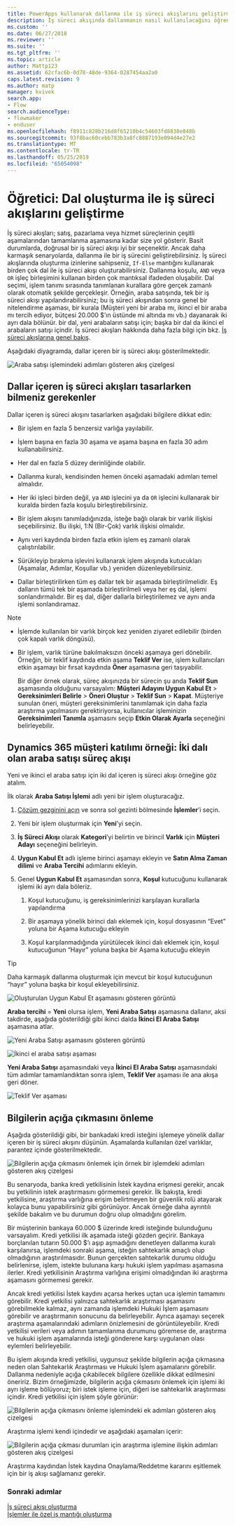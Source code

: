 ```yaml
---
title: PowerApps kullanarak dallanma ile iş süreci akışlarını geliştirme | MicrosoftDocs
description: İş süreci akışında dallanmanın nasıl kullanılacağını öğrenin
ms.custom: ''
ms.date: 06/27/2018
ms.reviewer: ''
ms.suite: ''
ms.tgt_pltfrm: ''
ms.topic: article
author: Mattp123
ms.assetid: 62cfac6b-0d78-48de-9364-0287454aa2a0
caps.latest.revision: 9
ms.author: matp
manager: kvivek
search.app:
- Flow
search.audienceType:
- flowmaker
- enduser
ms.openlocfilehash: f8911c828b216d8f65210b4c54603fd8838e848b
ms.sourcegitcommit: 93f8bac60cebb783b3a8fc8887193e094d4e27e2
ms.translationtype: MT
ms.contentlocale: tr-TR
ms.lasthandoff: 05/25/2019
ms.locfileid: "65054098"
---
```

# <a name="tutorial-enhance-business-process-flows-with-branching"></a>Öğretici: Dal oluşturma ile iş süreci akışlarını geliştirme

İş süreci akışları; satış, pazarlama veya hizmet süreçlerinin çeşitli aşamalarından tamamlanma aşamasına kadar size yol gösterir. Basit durumlarda, doğrusal bir iş süreci akışı iyi bir seçenektir. Ancak daha karmaşık senaryolarda, dallanma ile bir iş sürecini geliştirebilirsiniz. İş süreci akışlarında oluşturma izinlerine sahipseniz, `If-Else` mantığını kullanarak birden çok dal ile iş süreci akışı oluşturabilirsiniz. Dallanma koşulu, `AND` veya `OR` işleç birleşimini kullanan birden çok mantıksal ifadeden oluşabilir. Dal seçimi, işlem tanımı sırasında tanımlanan kurallara göre gerçek zamanlı olarak otomatik şekilde gerçekleşir. Örneğin, araba satışında, tek bir iş süreci akışı yapılandırabilirsiniz; bu iş süreci akışından sonra genel bir nitelendirme aşaması, bir kurala (Müşteri yeni bir araba mı, ikinci el bir araba mı tercih ediyor, bütçesi 20.000 $’ın üstünde mi altında mı vb.) dayanarak iki ayrı dala bölünür. bir dal, yeni arabaların satışı için; başka bir dal da ikinci el arabaların satışı içindir. İş süreci akışları hakkında daha fazla bilgi için bkz. [İş süreci akışlarına genel bakış](business-process-flows-overview.md).  
  
 Aşağıdaki diyagramda, dallar içeren bir iş süreci akışı gösterilmektedir.  
  
 ![Araba satışı işlemindeki adımları gösteren akış çizelgesi](media/example-car-sales-flow-chart.png "Araba satışı işlemindeki adımları gösteren akış çizelgesi")  
  
<a name="Points"></a>   
## <a name="what-you-need-to-know-when-designing-business-process-flows-with-branches"></a>Dallar içeren iş süreci akışları tasarlarken bilmeniz gerekenler  
 Dallar içeren iş süreci akışını tasarlarken aşağıdaki bilgilere dikkat edin:  
  
-   Bir işlem en fazla 5 benzersiz varlığa yayılabilir.  
  
-   İşlem başına en fazla 30 aşama ve aşama başına en fazla 30 adım kullanabilirsiniz.  
  
-   Her dal en fazla 5 düzey derinliğinde olabilir.  
  
-   Dallanma kuralı, kendisinden hemen önceki aşamadaki adımları temel almalıdır.  
  
-   Her iki işleci birden değil, ya `AND` işlecini ya da `OR` işlecini kullanarak bir kuralda birden fazla koşulu birleştirebilirsiniz.  
  
-   Bir işlem akışını tanımladığınızda, isteğe bağlı olarak bir varlık ilişkisi seçebilirsiniz. Bu ilişki, 1:N (Bir-Çok) varlık ilişkisi olmalıdır.  
  
-   Aynı veri kaydında birden fazla etkin işlem eş zamanlı olarak çalıştırılabilir.  
  
-   Sürükleyip bırakma işlevini kullanarak işlem akışında kutucukları (Aşamalar, Adımlar, Koşullar vb.) yeniden düzenleyebilirsiniz.  
  
-   Dallar birleştirilirken tüm eş dallar tek bir aşamada birleştirilmelidir. Eş dalların tümü tek bir aşamada birleştirilmeli veya her eş dal, işlemi sonlandırmalıdır. Bir eş dal, diğer dallarla birleştirilemez ve aynı anda işlemi sonlandıramaz.  
  
> [!NOTE]
> - İşlemde kullanılan bir varlık birçok kez yeniden ziyaret edilebilir (birden çok kapalı varlık döngüsü).  
> - Bir işlem, varlık türüne bakılmaksızın önceki aşamaya geri dönebilir. Örneğin, bir teklif kaydında etkin aşama **Teklif Ver** ise, işlem kullanıcıları etkin aşamayı bir fırsat kaydında **Öner** aşamasına geri taşıyabilir.  
>   
>   Bir diğer örnek olarak, süreç akışınızda bir sürecin şu anda **Teklif Sun** aşamasında olduğunu varsayalım: **Müşteri Adayını Uygun Kabul Et** > **Gereksinimleri Belirle** > **Öneri Oluştur** > **Teklif Sun** > **Kapat**. Müşteriye sunulan öneri, müşteri gereksinimlerini tanımlamak için daha fazla araştırma yapılmasını gerektiriyorsa, kullanıcılar işleminizin **Gereksinimleri Tanımla** aşamasını seçip **Etkin Olarak Ayarla** seçeneğini belirleyebilir.  
  
<a name="CarSelling365"></a>   
## <a name="dynamics-365-customer-engagement-example-car-selling-process-flow-with-two-branches"></a>Dynamics 365 müşteri katılımı örneği: İki dalı olan araba satışı süreç akışı
 
Yeni ve ikinci el araba satışı için iki dal içeren iş süreci akışı örneğine göz atalım.  
  
 İlk olarak **Araba Satışı İşlemi** adlı yeni bir işlem oluşturacağız.  
  
1.  [Çözüm gezginini açın](/powerapps/maker/model-driven-apps/advanced-navigation#solution-explorer) ve sonra sol gezinti bölmesinde **İşlemler**’i seçin.  
  
2.  Yeni bir işlem oluşturmak için **Yeni**’yi seçin.  
  
3.  **İş Süreci Akışı** olarak **Kategori**’yi belirtin ve birincil **Varlık** için **Müşteri Adayı** seçeneğini belirleyin.  
  
4.  **Uygun Kabul Et** adlı işleme birinci aşamayı ekleyin ve **Satın Alma Zaman dilimi** ve **Araba Tercihi** adımlarını ekleyin.  
  
5.  Genel **Uygun Kabul Et** aşamasından sonra, **Koşul** kutucuğunu kullanarak işlemi iki ayrı dala böleriz.  
  
    1.  Koşul kutucuğunu, iş gereksinimlerinizi karşılayan kurallarla yapılandırma  
  
    2.  Bir aşamaya yönelik birinci dalı eklemek için, koşul dosyasının “Evet” yoluna bir Aşama kutucuğu ekleyin  
  
    3.  Koşul karşılanmadığında yürütülecek ikinci dalı eklemek için, koşul kutucuğunun “Hayır” yoluna başka bir Aşama kutucuğu ekleyin  
  
> [!TIP]
>  Daha karmaşık dallanma oluşturmak için mevcut bir koşul kutucuğunun “hayır” yoluna başka bir koşul ekleyebilirsiniz.  
  
 ![Oluşturulan Uygun Kabul Et aşamasını gösteren görüntü](media/example-car-sales-qualify-stage.JPG "Oluşturulan Uygun Kabul Et aşamasını gösteren görüntü")  
  
 **Araba tercihi** = **Yeni** olursa işlem, **Yeni Araba Satışı** aşamasına dallanır, aksi takdirde, aşağıda gösterildiği gibi ikinci dalda **İkinci El Araba Satışı** aşamasına atlar.  
  
 ![Yeni Araba Satışı aşamasını gösteren görüntü](media/example-car-sales-new-stage-1.JPG "Yeni Araba Satışı aşamasını gösteren görüntü")  
  
 ![İkinci el araba satışı aşaması](media/example-car-sales-pre-owned-stage.JPG "İkinci el araba satışı aşaması")  
  
 **Yeni Araba Satışı** aşamasındaki veya **İkinci El Araba Satışı** aşamasındaki tüm adımlar tamamlandıktan sonra işlem, **Teklif Ver** aşaması ile ana akışa geri döner.  
  
 ![Teklif Ver aşaması](media/example-car-sales-deliver-quote-stage.JPG "Teklif Ver aşaması")  
  
<a name="PreventInformation"></a>   
## <a name="prevent-information-disclosure"></a>Bilgilerin açığa çıkmasını önleme  
 Aşağıda gösterildiği gibi, bir bankadaki kredi isteğini işlemeye yönelik dallar içeren bir iş süreci akışını düşünün. Aşamalarda kullanılan özel varlıklar, parantez içinde gösterilmektedir.  
  
 ![Bilgilerin açığa çıkmasını önlemek için örnek bir işlemdeki adımları gösteren akış çizelgesi](media/example-car-sales-flow-chart-process-prevent-information-disclosure.png "Bilgilerin açığa çıkmasını önlemek için örnek bir işlemdeki adımları gösteren akış çizelgesi")  
  
 Bu senaryoda, banka kredi yetkilisinin İstek kaydına erişmesi gerekir, ancak bu yetkilinin istek araştırmasını görmemesi gerekir. İlk bakışta, kredi yetkilisine, araştırma varlığına erişim belirtmeyen bir güvenlik rolü atayarak kolayca bunu yapabilirsiniz gibi görünüyor. Ancak örneğe daha ayrıntılı şekilde bakalım ve bu durumun doğru olup olmadığını görelim.  
  
 Bir müşterinin bankaya 60.000 $ üzerinde kredi isteğinde bulunduğunu varsayalım. Kredi yetkilisi ilk aşamada isteği gözden geçirir. Bankaya borçlanılan tutarın 50.000 $’ı aşıp aşmadığını denetleyen dallanma kuralı karşılanırsa, işlemdeki sonraki aşama, isteğin sahtekarlık amaçlı olup olmadığının araştırılmasıdır. Bunun gerçekten sahtekarlık durumu olduğu belirlenirse, işlem, istekte bulunana karşı hukuki işlem yapılması aşamasına ilerler. Kredi yetkilisinin Araştırma varlığına erişimi olmadığından iki araştırma aşamasını görmemesi gerekir.  
  
 Ancak kredi yetkilisi İstek kaydını açarsa herkes uçtan uca işlemin tamamını görebilir. Kredi yetkilisi yalnızca sahtekarlık araştırması aşamasını görebilmekle kalmaz, aynı zamanda işlemdeki Hukuki İşlem aşamasını görebilir ve araştırmanın sonucunu da belirleyebilir. Ayrıca aşamayı seçerek araştırma aşamalarındaki adımların önizlemesini de görüntüleyebilir. Kredi yetkilisi verileri veya adımın tamamlanma durumunu göremese de, araştırma ve hukuki işlem aşamalarında isteği gönderene karşı uygulanan olası eylemleri belirleyebilir.  
  
 Bu işlem akışında kredi yetkilisi, uygunsuz şekilde bilgilerin açığa çıkmasına neden olan Sahtekarlık Araştırması ve Hukuki İşlem aşamalarını görebilir. Dallanma nedeniyle açığa çıkabilecek bilgilere özellikle dikkat edilmesini öneririz. Bizim örneğimizde, bilgilerin açığa çıkmasını önlemek için işlemi iki ayrı işleme bölüyoruz; biri istek işleme için, diğeri ise sahtekarlık araştırması içindir. Kredi yetkilisi için işlem şöyle görünür:  
  
 ![Bilgilerin açığa çıkmasını önleme işlemindeki ek adımları gösteren akış çizelgesi](media/example-car-sales-flow-chart-additional-steps-prevent-information-disclosure.png "Bilgilerin açığa çıkmasını önleme işlemindeki ek adımları gösteren akış çizelgesi")  
  
 Araştırma işlemi kendi içindedir ve aşağıdaki aşamaları içerir:  
  
 ![Bilgilerin açığa çıkması durumları için araştırma işlemine ilişkin adımları gösteren akış çizelgesi](media/example-car-sales-flow-chart-investigation-information-disclosure-case.png "Bilgilerin açığa çıkması durumları için araştırma işlemine ilişkin adımları gösteren akış çizelgesi")  
  
 Araştırma kaydından İstek kaydına Onaylama/Reddetme kararını eşitlemek için bir iş akışı sağlamanız gerekir.  
  
### <a name="next-steps"></a>Sonraki adımlar  
 [İş süreci akışı oluşturma](create-business-process-flow.md)   
 [İşlemler ile özel iş mantığı oluşturma](guide-staff-through-common-tasks-processes.md)   
 
